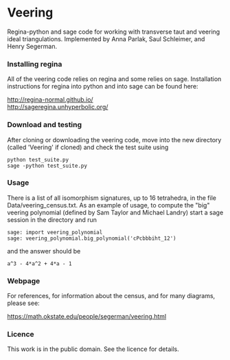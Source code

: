 # Veering
Regina-python and sage code for working with transverse taut and veering ideal triangulations. Implemented by Anna Parlak, Saul Schleimer, and Henry Segerman. 

### Installing regina

All of the veering code relies on regina and some relies on sage.  Installation instructions for regina into python and into sage can be found here:

http://regina-normal.github.io/  
http://sageregina.unhyperbolic.org/

### Download and testing

After cloning or downloading the veering code, move into the new directory (called 'Veering' if cloned) and check the test suite using

    python test_suite.py
    sage -python test_suite.py

### Usage

There is a list of all isomorphism signatures, up to 16 tetrahedra, in the file Data/veering_census.txt.  As an example of usage, to compute the "big" veering polynomial (defined by Sam Taylor and Michael Landry) start a sage session in the directory and run

    sage: import veering_polynomial
    sage: veering_polynomial.big_polynomial('cPcbbbiht_12')
    
and the answer should be

    a^3 - 4*a^2 + 4*a - 1

### Webpage

For references, for information about the census, and for many diagrams, please see:

https://math.okstate.edu/people/segerman/veering.html

### Licence

This work is in the public domain.  See the licence for details. 
